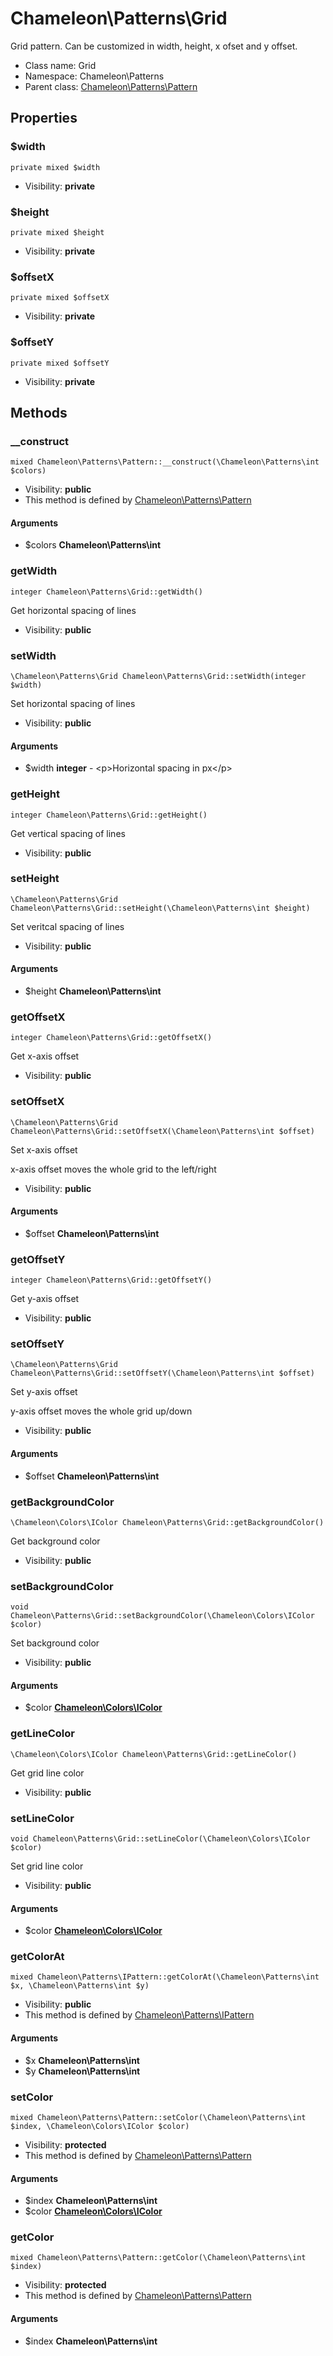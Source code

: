 Chameleon\Patterns\Grid
===============

Grid pattern. Can be customized in width, height, x ofset and y offset.




* Class name: Grid
* Namespace: Chameleon\Patterns
* Parent class: [Chameleon\Patterns\Pattern](Chameleon-Patterns-Pattern.md)





Properties
----------


### $width

    private mixed $width





* Visibility: **private**


### $height

    private mixed $height





* Visibility: **private**


### $offsetX

    private mixed $offsetX





* Visibility: **private**


### $offsetY

    private mixed $offsetY





* Visibility: **private**


Methods
-------


### __construct

    mixed Chameleon\Patterns\Pattern::__construct(\Chameleon\Patterns\int $colors)





* Visibility: **public**
* This method is defined by [Chameleon\Patterns\Pattern](Chameleon-Patterns-Pattern.md)


#### Arguments
* $colors **Chameleon\Patterns\int**



### getWidth

    integer Chameleon\Patterns\Grid::getWidth()

Get horizontal spacing of lines



* Visibility: **public**




### setWidth

    \Chameleon\Patterns\Grid Chameleon\Patterns\Grid::setWidth(integer $width)

Set horizontal spacing of lines



* Visibility: **public**


#### Arguments
* $width **integer** - &lt;p&gt;Horizontal spacing in px&lt;/p&gt;



### getHeight

    integer Chameleon\Patterns\Grid::getHeight()

Get vertical spacing of lines



* Visibility: **public**




### setHeight

    \Chameleon\Patterns\Grid Chameleon\Patterns\Grid::setHeight(\Chameleon\Patterns\int $height)

Set veritcal spacing of lines



* Visibility: **public**


#### Arguments
* $height **Chameleon\Patterns\int**



### getOffsetX

    integer Chameleon\Patterns\Grid::getOffsetX()

Get x-axis offset



* Visibility: **public**




### setOffsetX

    \Chameleon\Patterns\Grid Chameleon\Patterns\Grid::setOffsetX(\Chameleon\Patterns\int $offset)

Set x-axis offset

x-axis offset moves the whole grid to the left/right

* Visibility: **public**


#### Arguments
* $offset **Chameleon\Patterns\int**



### getOffsetY

    integer Chameleon\Patterns\Grid::getOffsetY()

Get y-axis offset



* Visibility: **public**




### setOffsetY

    \Chameleon\Patterns\Grid Chameleon\Patterns\Grid::setOffsetY(\Chameleon\Patterns\int $offset)

Set y-axis offset

y-axis offset moves the whole grid up/down

* Visibility: **public**


#### Arguments
* $offset **Chameleon\Patterns\int**



### getBackgroundColor

    \Chameleon\Colors\IColor Chameleon\Patterns\Grid::getBackgroundColor()

Get background color



* Visibility: **public**




### setBackgroundColor

    void Chameleon\Patterns\Grid::setBackgroundColor(\Chameleon\Colors\IColor $color)

Set background color



* Visibility: **public**


#### Arguments
* $color **[Chameleon\Colors\IColor](Chameleon-Colors-IColor.md)**



### getLineColor

    \Chameleon\Colors\IColor Chameleon\Patterns\Grid::getLineColor()

Get grid line color



* Visibility: **public**




### setLineColor

    void Chameleon\Patterns\Grid::setLineColor(\Chameleon\Colors\IColor $color)

Set grid line color



* Visibility: **public**


#### Arguments
* $color **[Chameleon\Colors\IColor](Chameleon-Colors-IColor.md)**



### getColorAt

    mixed Chameleon\Patterns\IPattern::getColorAt(\Chameleon\Patterns\int $x, \Chameleon\Patterns\int $y)





* Visibility: **public**
* This method is defined by [Chameleon\Patterns\IPattern](Chameleon-Patterns-IPattern.md)


#### Arguments
* $x **Chameleon\Patterns\int**
* $y **Chameleon\Patterns\int**



### setColor

    mixed Chameleon\Patterns\Pattern::setColor(\Chameleon\Patterns\int $index, \Chameleon\Colors\IColor $color)





* Visibility: **protected**
* This method is defined by [Chameleon\Patterns\Pattern](Chameleon-Patterns-Pattern.md)


#### Arguments
* $index **Chameleon\Patterns\int**
* $color **[Chameleon\Colors\IColor](Chameleon-Colors-IColor.md)**



### getColor

    mixed Chameleon\Patterns\Pattern::getColor(\Chameleon\Patterns\int $index)





* Visibility: **protected**
* This method is defined by [Chameleon\Patterns\Pattern](Chameleon-Patterns-Pattern.md)


#### Arguments
* $index **Chameleon\Patterns\int**


